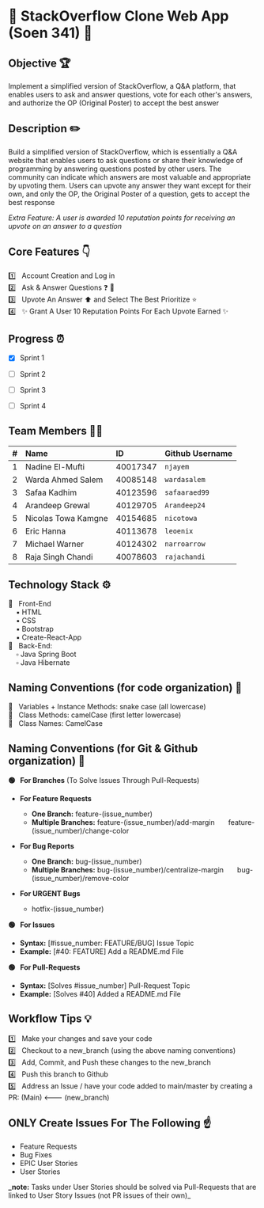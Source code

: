# :wave: StackOverflow Clone Web App (Soen 341) :wave:

## Objective :trophy:

Implement a simplified version of StackOverflow, a Q&A platform, that enables users to ask and answer questions, vote for each other's answers, and authorize the OP (Original Poster) to accept the best answer


## Description :pencil2:

Build a simplified version of StackOverflow, which is essentially a Q&A website that enables users to ask questions or share their knowledge of programming by answering questions posted by other users.  The community can indicate which answers are most valuable and appropriate by upvoting them. Users can upvote any answer they want except for their own, and only the OP, the Original Poster of a question, gets to accept the best response

*Extra Feature: A user is awarded 10 reputation points for receiving an upvote on an answer to a question* 


## Core Features :point_down:	
:one: &nbsp; Account Creation and Log in <br>
:two: &nbsp; Ask & Answer Questions :question: :memo:<br>
:three: &nbsp; Upvote An Answer :arrow_up: and Select The Best Prioritize :star: <br>
:four: &nbsp; :sparkles: Grant A User 10 Reputation Points For Each Upvote Earned :sparkles:


## Progress :alarm_clock:

- [X]  Sprint 1
- [ ]  Sprint 2
- [ ]  Sprint 3
- [ ]  Sprint 4


## Team Members :technologist:

| #   | Name                 | ID        | Github Username     |
| --- | :------------------- | :-------- | :------------------ |
| 1   | Nadine El-Mufti      | 40017347  |  `njayem`           | 
| 2   | Warda Ahmed Salem    | 40085148  |  `wardasalem`       |
| 3   | Safaa Kadhim         | 40123596  |  `safaaraed99`      | 
| 4   | Arandeep Grewal      | 40129705  |  `Arandeep24`       |
| 5   | Nicolas Towa Kamgne  | 40154685  |  `nicotowa`         |
| 6   | Eric Hanna           | 40113678  |  `leoenix`          |
| 7   | Michael Warner       | 40124302  |  `narroarrow`       |
| 8   | Raja Singh Chandi    | 40078603  |  `rajachandi`       |


## Technology Stack :gear:

  :black_square_button: &nbsp; Front-End <br>
   &nbsp;&nbsp;&nbsp; :black_small_square: HTML <br>
   &nbsp;&nbsp;&nbsp; :black_small_square: CSS <br>
   &nbsp;&nbsp;&nbsp; :black_small_square: Bootstrap <br>
   &nbsp;&nbsp;&nbsp; :black_small_square: Create-React-App <br>
  :white_square_button: &nbsp; Back-End: <br>
   &nbsp;&nbsp;&nbsp; :white_small_square: Java Spring Boot <br>
   &nbsp;&nbsp;&nbsp; :white_small_square: Java Hibernate <br>


## Naming Conventions (for code organization) :blue_book:

:small_blue_diamond: &nbsp; Variables + Instance Methods: snake case (all lowercase) <br>
:small_blue_diamond: &nbsp; Class Methods: camelCase (first letter lowercase) <br>
:small_blue_diamond: &nbsp; Class Names: CamelCase <br>


## Naming Conventions (for Git & Github organization) :green_book:

**:green_circle: &nbsp; For Branches** (To Solve Issues Through Pull-Requests) <br>

  * **For Feature Requests** 
    * **One Branch:**  feature-(issue_number) 
    * **Multiple Branches:** feature-(issue_number)/add-margin 
    &nbsp; &nbsp; &nbsp;     feature-(issue_number)/change-color <br>

  * **For Bug Reports** 
    * **One Branch:**  bug-(issue_number) 
    * **Multiple Branches:** bug-(issue_number)/centralize-margin 
    &nbsp; &nbsp; &nbsp;     bug-(issue_number)/remove-color <br>

  * **For URGENT Bugs** 
    * hotfix-(issue_number) <br>
  
**:green_circle: &nbsp; For Issues** <br>
   * **Syntax:** [#issue_number: FEATURE/BUG] Issue Topic <br>
   * **Example:** [#40: FEATURE] Add a README.md File <br>

**:green_circle: &nbsp; For Pull-Requests** <br>
   * **Syntax:** [Solves #issue_number] Pull-Request Topic <br>
   * **Example:** [Solves #40] Added a README.md File<br>


## Workflow Tips :bulb: 

:one: &nbsp; Make your changes and save your code <br>
:two: &nbsp; Checkout to a new_branch (using the above naming conventions) <br>
:three: &nbsp; Add, Commit, and Push these changes to the new_branch <br>
:four: &nbsp; Push this branch to Github <br>
:five: &nbsp; Address an Issue / have your code added to main/master by creating a PR: (Main) <--- (new_branch) <br>

## ONLY Create Issues For The Following :point_up:

- Feature Requests <br>
- Bug Fixes <br>
- EPIC User Stories <br>
- User Stories <br>

**_note:** Tasks under User Stories should be solved via Pull-Requests that are linked to User Story Issues (not PR issues of their own)_
   

